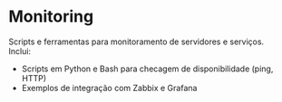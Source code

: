 # Monitoring

Scripts e ferramentas para monitoramento de servidores e serviços.  
Inclui:
- Scripts em Python e Bash para checagem de disponibilidade (ping, HTTP)
- Exemplos de integração com Zabbix e Grafana
